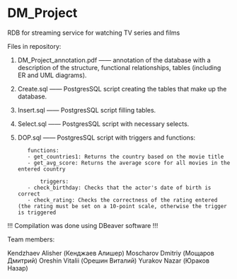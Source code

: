 # DM_Project

RDB for streaming service for watching TV series and films

Files in repository:

1) DM_Project_annotation.pdf —— annotation of the database with a description of the structure, functional relationships, tables (including ER and UML diagrams).
2) Create.sql —— PostgresSQL script creating the tables that make up the database.
3) Insert.sql —— PostgresSQL script filling tables.
4) Select.sql —— PostgresSQL script with necessary selects.
5) DOP.sql —— PostgresSQL script with triggers and functions:

	      functions:
	      - get_countries1: Returns the country based on the movie title
	      - get_avg_score: Returns the average score for all movies in the entered country

              triggers:
	      - check_birthday: Checks that the actor's date of birth is correct
  	      - check_rating: Checks the correctness of the rating entered (the rating must be set on a 10-point scale, otherwise the trigger is triggered

!!!  Compilation was done using DBeaver software !!!

Team members:

Kendzhaev Alisher (Кенджаев Алишер)
Moscharov Dmitriy (Мощаров Дмитрий)
Oreshin Vitalii (Орешин Виталий)
Yurakov Nazar (Юраков Назар)
